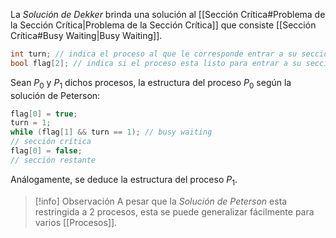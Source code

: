 La *Solución de Dekker* brinda una solución al [[Sección Crítica#Problema de la Sección Crítica|Problema de la Sección Crítica]] que consiste [[Sección Crítica#Busy Waiting|Busy Waiting]].

```c
int turn; // indica el proceso al que le corresponde entrar a su sección crítica.
bool flag[2]; // indica si el proceso esta listo para entrar a su sección crítica.
```

Sean $P_0$ y $P_1$ dichos procesos, la estructura del proceso $P_0$ según la solución de Peterson:

```c
flag[0] = true; 
turn = 1;
while (flag[1] && turn == 1); // busy waiting
// sección crítica
flag[0] = false;
// sección restante
```

Análogamente, se deduce la estructura del proceso $P_1$.

>[!info] Observación
>A pesar que la *Solución de Peterson* esta restringida a 2 procesos, esta se puede generalizar fácilmente para varios [[Procesos]].
